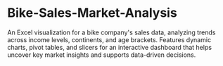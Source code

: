 # Bike-Sales-Market-Analysis
An Excel visualization for a bike company's sales data, analyzing trends across income levels, continents, and age brackets. Features dynamic charts, pivot tables, and slicers for an interactive dashboard that helps uncover key market insights and supports data-driven decisions.
